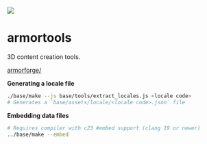 ![](https://armorpaint.org/img/git_root.jpg)

armortools
==============

3D content creation tools.

[armorforge/](https://github.com/armory3d/armortools/tree/main/forge)

**Generating a locale file**
```bash
./base/make --js base/tools/extract_locales.js <locale code>
# Generates a `base/assets/locale/<locale code>.json` file
```

**Embedding data files**
```bash
# Requires compiler with c23 #embed support (clang 19 or newer)
../base/make --embed
```
